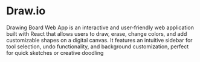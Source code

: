 # Draw.io
Drawing Board Web App is an interactive and user-friendly web application built with React that allows users to draw, erase, change colors, and add customizable shapes on a digital canvas. It features an intuitive sidebar for tool selection, undo functionality, and background customization, perfect for quick sketches or creative doodling
